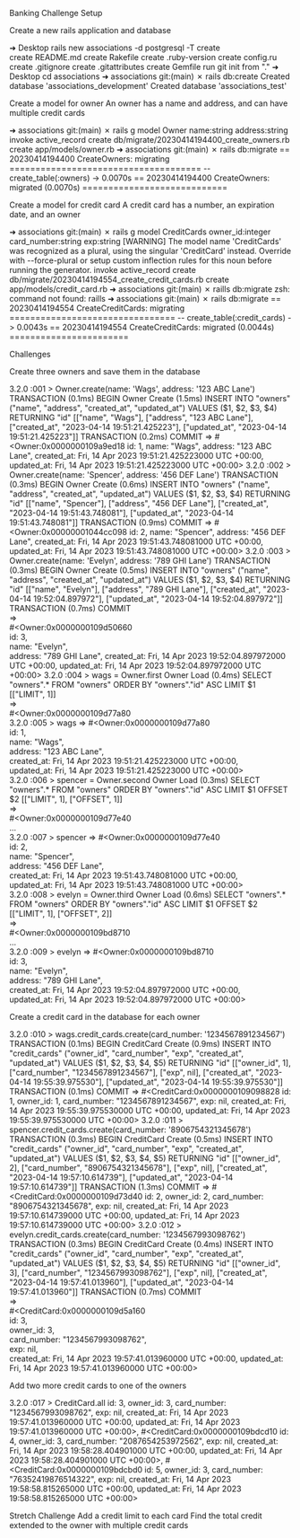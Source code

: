 Banking Challenge
Setup

Create a new rails application and database

➜  Desktop rails new associations -d postgresql -T
      create  
      create  README.md
      create  Rakefile
      create  .ruby-version
      create  config.ru
      create  .gitignore
      create  .gitattributes
      create  Gemfile
         run  git init from "."
➜  Desktop cd associations 
➜  associations git:(main) ✗ rails db:create
Created database 'associations_development'
Created database 'associations_test'


Create a model for owner
An owner has a name and address, and can have multiple credit cards

➜  associations git:(main) ✗ rails g model Owner name:string address:string
      invoke  active_record
      create    db/migrate/20230414194400_create_owners.rb
      create    app/models/owner.rb
➜  associations git:(main) ✗ rails db:migrate
== 20230414194400 CreateOwners: migrating =====================================
-- create_table(:owners)
   -> 0.0070s
== 20230414194400 CreateOwners: migrated (0.0070s) ============================


Create a model for credit card
A credit card has a number, an expiration date, and an owner

➜  associations git:(main) ✗ rails g model CreditCards owner_id:integer card_number:string exp:string
[WARNING] The model name 'CreditCards' was recognized as a plural, using the singular 'CreditCard' instead. Override with --force-plural or setup custom inflection rules for this noun before running the generator.
      invoke  active_record
      create    db/migrate/20230414194554_create_credit_cards.rb
      create    app/models/credit_card.rb
➜  associations git:(main) ✗ raills db:migrate
zsh: command not found: raills
➜  associations git:(main) ✗ rails db:migrate
== 20230414194554 CreateCreditCards: migrating ================================
-- create_table(:credit_cards)
   -> 0.0043s
== 20230414194554 CreateCreditCards: migrated (0.0044s) =======================


Challenges

Create three owners and save them in the database

3.2.0 :001 > Owner.create(name: 'Wags', address: '123 ABC Lane')
  TRANSACTION (0.1ms)  BEGIN
  Owner Create (1.5ms)  INSERT INTO "owners" ("name", "address", "created_at", "updated_at") VALUES ($1, $2, $3, $4) RETURNING "id"  [["name", "Wags"], ["address", "123 ABC Lane"], ["created_at", "2023-04-14 19:51:21.425223"], ["updated_at", "2023-04-14 19:51:21.425223"]]                                                                    
  TRANSACTION (0.2ms)  COMMIT                                               
 =>                                                                         
#<Owner:0x0000000109a9ed18                                                  
 id: 1,                                                                     
 name: "Wags",                                                              
 address: "123 ABC Lane",                                                   
 created_at: Fri, 14 Apr 2023 19:51:21.425223000 UTC +00:00,                
 updated_at: Fri, 14 Apr 2023 19:51:21.425223000 UTC +00:00>                
3.2.0 :002 > Owner.create(name: 'Spencer', address: '456 DEF Lane')
  TRANSACTION (0.3ms)  BEGIN
  Owner Create (0.6ms)  INSERT INTO "owners" ("name", "address", "created_at", "updated_at") VALUES ($1, $2, $3, $4) RETURNING "id"  [["name", "Spencer"], ["address", "456 DEF Lane"], ["created_at", "2023-04-14 19:51:43.748081"], ["updated_at", "2023-04-14 19:51:43.748081"]]                                                                 
  TRANSACTION (0.9ms)  COMMIT                                               
 =>                                                                         
#<Owner:0x00000001044cc098                                                  
 id: 2,                                                                     
 name: "Spencer",                                                           
 address: "456 DEF Lane",                                                   
 created_at: Fri, 14 Apr 2023 19:51:43.748081000 UTC +00:00,                
 updated_at: Fri, 14 Apr 2023 19:51:43.748081000 UTC +00:00>                
3.2.0 :003 > Owner.create(name: 'Evelyn', address: '789 GHI Lane')
  TRANSACTION (0.3ms)  BEGIN
  Owner Create (0.5ms)  INSERT INTO "owners" ("name", "address", "created_at", "updated_at") VALUES ($1, $2, $3, $4) RETURNING "id"  [["name", "Evelyn"], ["address", "789 GHI Lane"], ["created_at", "2023-04-14 19:52:04.897972"], ["updated_at", "2023-04-14 19:52:04.897972"]]                                                            
  TRANSACTION (0.7ms)  COMMIT                                         
 =>                                                                   
#<Owner:0x0000000109d50660                                            
 id: 3,                                                               
 name: "Evelyn",                                                      
 address: "789 GHI Lane",
 created_at: Fri, 14 Apr 2023 19:52:04.897972000 UTC +00:00,
 updated_at: Fri, 14 Apr 2023 19:52:04.897972000 UTC +00:00> 
3.2.0 :004 > wags = Owner.first
  Owner Load (0.4ms)  SELECT "owners".* FROM "owners" ORDER BY "owners"."id" ASC LIMIT $1  [["LIMIT", 1]]                                                   
 =>                                                                 
#<Owner:0x0000000109d77a80                                                      
3.2.0 :005 > wags
 => 
#<Owner:0x0000000109d77a80                                          
 id: 1,                                                             
 name: "Wags",                                                      
 address: "123 ABC Lane",                                           
 created_at: Fri, 14 Apr 2023 19:51:21.425223000 UTC +00:00,        
 updated_at: Fri, 14 Apr 2023 19:51:21.425223000 UTC +00:00>        
3.2.0 :006 > spencer = Owner.second
  Owner Load (0.3ms)  SELECT "owners".* FROM "owners" ORDER BY "owners"."id" ASC LIMIT $1 OFFSET $2  [["LIMIT", 1], ["OFFSET", 1]]                             
 =>                                                                    
#<Owner:0x0000000109d77e40                                             
...                                                                    
3.2.0 :007 > spencer
 => 
#<Owner:0x0000000109d77e40                                             
 id: 2,                                                                
 name: "Spencer",                                                      
 address: "456 DEF Lane",                                              
 created_at: Fri, 14 Apr 2023 19:51:43.748081000 UTC +00:00,           
 updated_at: Fri, 14 Apr 2023 19:51:43.748081000 UTC +00:00>           
3.2.0 :008 > evelyn = Owner.third
  Owner Load (0.6ms)  SELECT "owners".* FROM "owners" ORDER BY "owners"."id" ASC LIMIT $1 OFFSET $2  [["LIMIT", 1], ["OFFSET", 2]]                            
 =>                                                                   
#<Owner:0x0000000109bd8710                                            
...                                                                   
3.2.0 :009 > evelyn
 => 
#<Owner:0x0000000109bd8710                                            
 id: 3,                                                               
 name: "Evelyn",                                                      
 address: "789 GHI Lane",                                             
 created_at: Fri, 14 Apr 2023 19:52:04.897972000 UTC +00:00,          
 updated_at: Fri, 14 Apr 2023 19:52:04.897972000 UTC +00:00>  


Create a credit card in the database for each owner
         
3.2.0 :010 > wags.credit_cards.create(card_number: '1234567891234567')
  TRANSACTION (0.1ms)  BEGIN
  CreditCard Create (0.9ms)  INSERT INTO "credit_cards" ("owner_id", "card_number", "exp", "created_at", "updated_at") VALUES ($1, $2, $3, $4, $5) RETURNING "id"  [["owner_id", 1], ["card_number", "1234567891234567"], ["exp", nil], ["created_at", "2023-04-14 19:55:39.975530"], ["updated_at", "2023-04-14 19:55:39.975530"]]    
  TRANSACTION (0.1ms)  COMMIT                                  
 =>                                                            
#<CreditCard:0x0000000109098828                                
 id: 1,                                                        
 owner_id: 1,                                                  
 card_number: "1234567891234567",                              
 exp: nil,                                                     
 created_at: Fri, 14 Apr 2023 19:55:39.975530000 UTC +00:00,   
 updated_at: Fri, 14 Apr 2023 19:55:39.975530000 UTC +00:00>   
3.2.0 :011 > spencer.credit_cards.create(card_number: '8906754321345678')
  TRANSACTION (0.3ms)  BEGIN
  CreditCard Create (0.5ms)  INSERT INTO "credit_cards" ("owner_id", "card_number", "exp", "created_at", "updated_at") VALUES ($1, $2, $3, $4, $5) RETURNING "id"  [["owner_id", 2], ["card_number", "8906754321345678"], ["exp", nil], ["created_at", "2023-04-14 19:57:10.614739"], ["updated_at", "2023-04-14 19:57:10.614739"]]
  TRANSACTION (1.3ms)  COMMIT           
 =>                                     
#<CreditCard:0x0000000109d73d40         
 id: 2,                                 
 owner_id: 2,                           
 card_number: "8906754321345678",       
 exp: nil,                              
 created_at: Fri, 14 Apr 2023 19:57:10.614739000 UTC +00:00,
 updated_at: Fri, 14 Apr 2023 19:57:10.614739000 UTC +00:00> 
3.2.0 :012 > evelyn.credit_cards.create(card_number: '1234567993098762')
  TRANSACTION (0.3ms)  BEGIN
  CreditCard Create (0.4ms)  INSERT INTO "credit_cards" ("owner_id", "card_number", "exp", "created_at", "updated_at") VALUES ($1, $2, $3, $4, $5) RETURNING "id"  [["owner_id", 3], ["card_number", "1234567993098762"], ["exp", nil], ["created_at", "2023-04-14 19:57:41.013960"], ["updated_at", "2023-04-14 19:57:41.013960"]]
  TRANSACTION (0.7ms)  COMMIT           
 =>                                     
#<CreditCard:0x0000000109d5a160         
 id: 3,                                 
 owner_id: 3,                           
 card_number: "1234567993098762",       
 exp: nil,                              
 created_at: Fri, 14 Apr 2023 19:57:41.013960000 UTC +00:00,
 updated_at: Fri, 14 Apr 2023 19:57:41.013960000 UTC +00:00>                                                              
 
 
 Add two more credit cards to one of the owners

3.2.0 :017 > CreditCard.all
  id: 3,
  owner_id: 3,
  card_number: "1234567993098762",
  exp: nil,
  created_at: Fri, 14 Apr 2023 19:57:41.013960000 UTC +00:00,
  updated_at: Fri, 14 Apr 2023 19:57:41.013960000 UTC +00:00>,
 #<CreditCard:0x0000000109bdcd10
  id: 4,
  owner_id: 3,
  card_number: "2087654253972562",
  exp: nil,
  created_at: Fri, 14 Apr 2023 19:58:28.404901000 UTC +00:00,
  updated_at: Fri, 14 Apr 2023 19:58:28.404901000 UTC +00:00>,
 #<CreditCard:0x0000000109bdcbd0
  id: 5,
  owner_id: 3,
  card_number: "76352419876514322",
  exp: nil,
  created_at: Fri, 14 Apr 2023 19:58:58.815265000 UTC +00:00,
  updated_at: Fri, 14 Apr 2023 19:58:58.815265000 UTC +00:00>



Stretch Challenge
Add a credit limit to each card
Find the total credit extended to the owner with multiple credit cards

<!-- owner.rb file looks like this -->
<!-- class Owner < ApplicationRecord
  has_many :credit_cards
end -->

<!-- credit_card.rb file looks like this -->
<!-- class CreditCard < ApplicationRecord
  belongs_to :owner
end
 -->

<!-- schema.rb file looks like this -->
<!-- ActiveRecord::Schema[7.0].define(version: 2023_04_14_194554) do
  # These are extensions that must be enabled in order to support this database
  enable_extension "plpgsql"

  create_table "credit_cards", force: :cascade do |t|
    t.integer "owner_id"
    t.string "card_number"
    t.string "exp"
    t.datetime "created_at", null: false
    t.datetime "updated_at", null: false
  end

  create_table "owners", force: :cascade do |t|
    t.string "name"
    t.string "address"
    t.datetime "created_at", null: false
    t.datetime "updated_at", null: false
  end

end -->